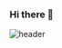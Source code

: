 ### Hi there 👋
![header](https://capsule-render.vercel.app/api?type=Venom&color=timeAuto&height=300&section=header&text=Welcome%20to%20Juuunie%20World!&fontSize=90&animation=twinkling)
<!--
**juuun1e/juuun1e** is a ✨ _special_ ✨ repository because its `README.md` (this file) appears on your GitHub profile.

Here are some ideas to get you started:

- 🔭 I’m currently working on ...
- 🌱 I’m currently learning ...
- 👯 I’m looking to collaborate on ...
- 🤔 I’m looking for help with ...
- 💬 Ask me about ...
- 📫 How to reach me: ...
- 😄 Pronouns: ...
- ⚡ Fun fact: ...
-->
